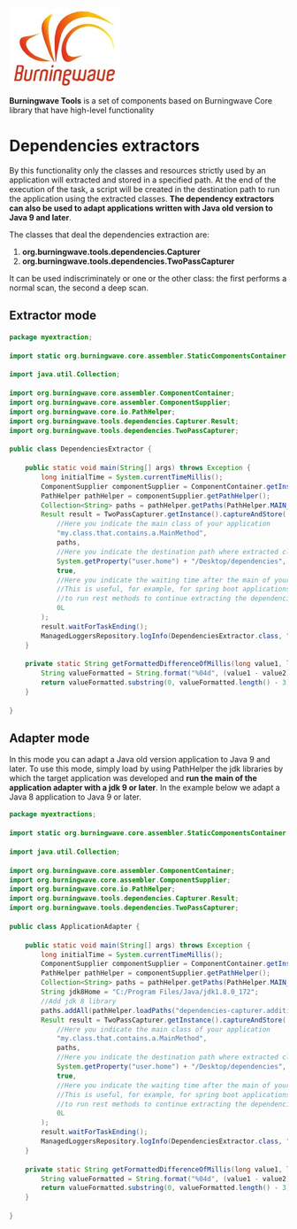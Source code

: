 [![logo](Burningwave-logo.jpg "Burningwave")](https://www.burningwave.org/)

**Burningwave Tools** is a set of components based on Burningwave Core library that have high-level functionality
# Dependencies extractors
By this functionality only the classes and resources strictly used by an application will extracted and stored in a specified path. At the end of the execution of the task, a script will be created in the destination path to run the application using the extracted classes. **The dependency extractors can also be used to adapt applications written with Java old version to Java 9 and later**.

The classes that deal the dependencies extraction are:
1. **org.burningwave.tools.dependencies.Capturer**
2. **org.burningwave.tools.dependencies.TwoPassCapturer**

It can be used indiscriminately or one or the other class: the first performs a normal scan, the second a deep scan.

## Extractor mode

```java
package myextraction;

import static org.burningwave.core.assembler.StaticComponentsContainer.ManagedLoggersRepository;

import java.util.Collection;

import org.burningwave.core.assembler.ComponentContainer;
import org.burningwave.core.assembler.ComponentSupplier;
import org.burningwave.core.io.PathHelper;
import org.burningwave.tools.dependencies.Capturer.Result;
import org.burningwave.tools.dependencies.TwoPassCapturer;

public class DependenciesExtractor {	
	
	public static void main(String[] args) throws Exception {
		long initialTime = System.currentTimeMillis();
		ComponentSupplier componentSupplier = ComponentContainer.getInstance();
		PathHelper pathHelper = componentSupplier.getPathHelper();
		Collection<String> paths = pathHelper.getPaths(PathHelper.MAIN_CLASS_PATHS, PathHelper.MAIN_CLASS_PATHS_EXTENSION);
		Result result = TwoPassCapturer.getInstance().captureAndStore(
			//Here you indicate the main class of your application			
			"my.class.that.contains.a.MainMethod",
			paths,
			//Here you indicate the destination path where extracted classes and resources will be stored	
			System.getProperty("user.home") + "/Desktop/dependencies",
			true,
			//Here you indicate the waiting time after the main of your application has been executed.
			//This is useful, for example, for spring boot applications to make it possible, once started,
			//to run rest methods to continue extracting the dependencies
			0L
		);
		result.waitForTaskEnding();
		ManagedLoggersRepository.logInfo(DependenciesExtractor.class, "Elapsed time: " + getFormattedDifferenceOfMillis(System.currentTimeMillis(), initialTime));
	}
	
	private static String getFormattedDifferenceOfMillis(long value1, long value2) {
		String valueFormatted = String.format("%04d", (value1 - value2));
		return valueFormatted.substring(0, valueFormatted.length() - 3) + "," + valueFormatted.substring(valueFormatted.length() -3);
	}

}
```
## Adapter mode
In this mode you can adapt a Java old version application to Java 9 and later. To use this mode, simply load by using PathHelper the jdk libraries by which the target application was developed and **run the main of the application adapter with a jdk 9 or later**. In the example below we adapt a Java 8 application to Java 9 or later.
```java
package myextractions;

import static org.burningwave.core.assembler.StaticComponentsContainer.ManagedLoggersRepository;

import java.util.Collection;

import org.burningwave.core.assembler.ComponentContainer;
import org.burningwave.core.assembler.ComponentSupplier;
import org.burningwave.core.io.PathHelper;
import org.burningwave.tools.dependencies.Capturer.Result;
import org.burningwave.tools.dependencies.TwoPassCapturer;

public class ApplicationAdapter {	
	
	public static void main(String[] args) throws Exception {
		long initialTime = System.currentTimeMillis();
		ComponentSupplier componentSupplier = ComponentContainer.getInstance();
		PathHelper pathHelper = componentSupplier.getPathHelper();
		Collection<String> paths = pathHelper.getPaths(PathHelper.MAIN_CLASS_PATHS, PathHelper.MAIN_CLASS_PATHS_EXTENSION);
		String jdk8Home = "C:/Program Files/Java/jdk1.8.0_172";
		//Add jdk 8 library
		paths.addAll(pathHelper.loadPaths("dependencies-capturer.additional-resources-path", "//" + jdk8Home + "/jre/lib//children:.*\\.jar;//" + jdk8Home + "/jre/lib/ext//children:.*\\.jar;"));
		Result result = TwoPassCapturer.getInstance().captureAndStore(
			//Here you indicate the main class of your application			
			"my.class.that.contains.a.MainMethod",
			paths,
			//Here you indicate the destination path where extracted classes and resources will be stored	
			System.getProperty("user.home") + "/Desktop/dependencies",
			true,
			//Here you indicate the waiting time after the main of your application has been executed.
			//This is useful, for example, for spring boot applications to make it possible, once started,
			//to run rest methods to continue extracting the dependencies
			0L
		);
		result.waitForTaskEnding();
		ManagedLoggersRepository.logInfo(DependenciesExtractor.class, "Elapsed time: " + getFormattedDifferenceOfMillis(System.currentTimeMillis(), initialTime));
	}
	
	private static String getFormattedDifferenceOfMillis(long value1, long value2) {
		String valueFormatted = String.format("%04d", (value1 - value2));
		return valueFormatted.substring(0, valueFormatted.length() - 3) + "," + valueFormatted.substring(valueFormatted.length() -3);
	}

}
```
